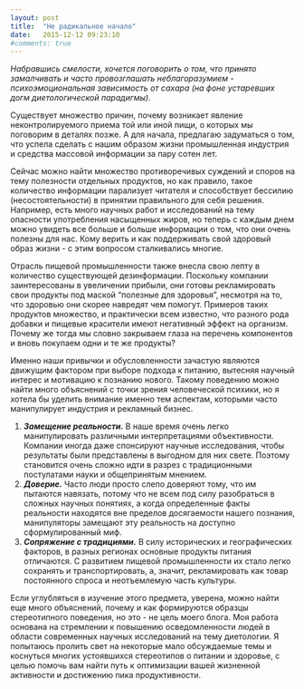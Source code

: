 ```yaml
---
layout: post
title:  "Не радикальное начало"
date:   2015-12-12 09:23:10
#comments: true
---
```


*Набравшись смелости, хочется поговорить о том, что принято замалчивать и часто провозглашать неблагоразумием - психоэмоциональная зависимость от сахара (на фоне устаревших догм диетологической парадигмы).*

Существует множество причин, почему возникает явление неконтролируемого приема той или иной пищи, о которых мы поговорим в деталях позже. А для начала, предлагаю задуматься о том, что успела сделать с нашим образом жизни промышленная индустрия и средства массовой информации за пару сотен лет. 

Сейчас можно найти множество противоречивых суждений и споров на тему полезности отдельных продуктов, но как правило, такое количество информации парализует читателя и способствует бессилию (несостоятельности) в принятии правильного для себя решения. Например, есть много научных работ и исследований на тему опасности употребления насыщенных жиров, но теперь с каждым днем можно увидеть все больше и больше информации о том, что они очень полезны для нас. Кому верить и как поддерживать свой здоровый образ жизни - с этим вопросом сталкивались многие.

Отрасль пищевой промышленности также внесла свою лепту в количество существующей дезинформации. Поскольку компании заинтересованы в увеличении прибыли, они готовы рекламировать свои продукты под маской “полезные для здоровья”, несмотря на то, что здоровью они скорее навредят чем помогут. Примеров таких продуктов множество, и практически всем известно, что разного рода добавки и пищевые красители имеют негативный эффект на организм. Почему же тогда мы словно закрываем глаза на перечень компонентов и вновь покупаем одни и те же продукты?

Именно наши привычки и обусловленности зачастую являются движущим фактором при выборе подхода к питанию, вытесняя научный интерес и мотивацию к познанию нового. Такому поведению можно найти много объяснений с точки зрения человеческой психики, но я хотела бы уделить внимание именно тем аспектам, которыми часто манипулирует индустрия и рекламный бизнес. 

1. ***Замещение реальности.*** В наше время очень легко манипулировать различными интерпретациями объективности. Компании иногда даже спонсируют научные исследования, чтобы результаты были представлены в выгодном для них свете. Поэтому становится очень сложно идти в разрез с традиционными постулатами науки и общепринятым мнением.
2. ***Доверие.*** Часто люди просто слепо доверяют тому, что им пытаются навязать, потому что не всем под силу разобраться в сложных научных понятиях, а когда определенные факты реальности находятся вне пределов досягаемости нашего познания, манипуляторы замещают эту реальность на доступно сформулированный миф.
3. ***Сопряжение с традициями.*** В силу исторических и географических факторов, в разных регионах основные продукты питания отличаются. С развитием пищевой промышленности их стало легко сохранять и транспортировать, а, значит, рекламировать как товар постоянного спроса и неотъемлемую часть культуры. 

Если углубляться в изучение этого предмета, уверена, можно найти еще много объяснений, почему и как формируются образцы стереотипного поведения, но это - не цель моего блога. Моя работа основана на стремлении к повышению осведомленности людей в области современных научных исследований на тему диетологии. Я попытаюсь пролить свет на некоторые мало обсуждаемые темы и коснуться многих устоявшихся стереотипов о питании и здоровье, с целью помочь вам найти путь к оптимизации вашей жизненной активности и достижению пика продуктивности. 
